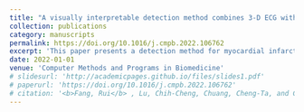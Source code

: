 ```yaml
---
title: "A visually interpretable detection method combines 3-D ECG with a multi-VGG neural network for myocardial infarction identification"
collection: publications
category: manuscripts
permalink: https://doi.org/10.1016/j.cmpb.2022.106762
excerpt: 'This paper presents a detection method for myocardial infarction using 3-D ECG and a multi-VGG neural network.'
date: 2022-01-01
venue: 'Computer Methods and Programs in Biomedicine'
# slidesurl: 'http://academicpages.github.io/files/slides1.pdf'
# paperurl: 'https://doi.org/10.1016/j.cmpb.2022.106762'
# citation: '<b>Fang, Rui</b> , Lu, Chih-Cheng, Chuang, Cheng-Ta, and Chang, Wen-Han. (2022). &quot;A visually interpretable detection method combines 3-D ECG with a multi-VGG neural network for myocardial infarction identification.&quot; <i>Computer Methods and Programs in Biomedicine</i>. 219, 106762.'
---
```

